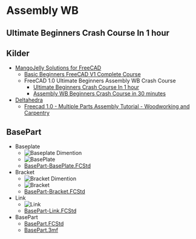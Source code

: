 # Assembly WB

## Ultimate Beginners Crash Course In 1 hour

## Kilder

* [MangoJelly Solutions for FreeCAD](https://www.youtube.com/@MangoJellySolutions)
  * [Basic Beginners FreeCAD V1 Complete Course](https://www.youtube.com/playlist?list=PLWuyJLVUNtc3UYXXfSglVpfWdX31F-e5S)
  * FreeCAD 1.0 Ultimate Beginners Assembly WB Crash Course
    * [Ultimate Beginners Crash Course In 1 hour](https://youtu.be/ZPsLhvgU8kc)
    * [Assembly WB Beginners Crash Course in 30 minutes](https://youtu.be/p2yDGlv5wI0)
* [Deltahedra](https://www.youtube.com/playlist?list=PLvYFiDTG74hrGN8h51IQZte2KRc4TnZep)
  * [Freecad 1.0 - Multiple Parts Assembly Tutorial - Woodworking and Carpentry](https://youtu.be/oWCbEl0Eeh8?list=PLvYFiDTG74hrGN8h51IQZte2KRc4TnZep)

## BasePart

* Baseplate
  * ![Baseplate Dimention](./Images/Skærmbillede%20fra%202025-02-18%2015-08-53.png)
  * ![BasePlate](./Images/Skærmbillede%20fra%202025-02-18%2015-49-50.png)
  * [BasePart-BasePlate.FCStd](./BasePart-BasePlate.FCStd)
* Bracket
  * ![Bracket Dimention](./Images/Skærmbillede%20fra%202025-02-18%2015-51-12.png)
  * ![Bracket](./Images/Skærmbillede%20fra%202025-02-18%2021-09-20.png)
  * [BasePart-Bracket.FCStd](./BasePart-Bracket.FCStd)
* Link
  * ![Link](./Images/Skærmbillede%20fra%202025-02-18%2021-10-19.png)
  * [BasePart-Link.FCStd](./BasePart-Link.FCStd)
* BasePart
  * [BasePart.FCStd](./BasePart.FCStd)
  * [BasePart.3mf](./BasePart.3mf)
